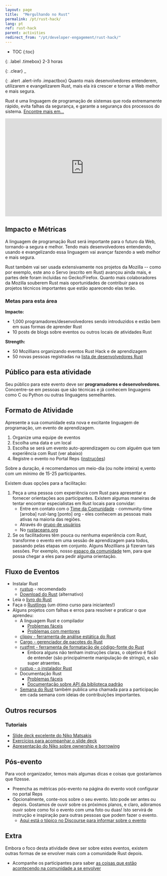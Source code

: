 ```yaml
---
layout: page
title:  "Mergulhando no Rust"
permalink: /pt/rust-hack/
lang: pt
ref: rust-hack
parent: activities
redirect_from: "/pt/developer-engagement/rust-hack/"
---
```


* TOC
{:toc}

{: .label .timebox}
<span class="glyphicon glyphicon-time" aria-hidden="true"></span> 2-3 horas

{: .clear}
_

{: .alert .alert-info .impactbox}
<span class="glyphicon glyphicon-ok-circle" aria-hidden="true"></span>
Quanto mais desenvolvedores entenderem, utilizarem e evangelizarem Rust, mais ela irá crescer e tornar a Web melhor e mais segura.

Rust é uma linguagem de programação de sistemas que roda extremamente rápido, evita falhas da segurança, e garante a segurança dos processos do sistema. [Encontre mais em...](https://www.rust-lang.org)

<p>
  <iframe style="max-width:100%;" width="560" height="315" src="https://www.youtube.com/embed/8EPsnf_ZYU0" frameborder="0" allowfullscreen></iframe>
</p>

## Impacto e Métricas

A linguagem de programação Rust será importante para o futuro da Web, tornando-a segura e melhor. Tendo mais desenvolvedores entendendo, usando e evangelizando essa linguagem vai avançar fazendo a web melhor e mais segura.

Rust também vai ser usada extensivamente nos projetos da Mozilla -- como por exemplo, este ano o Servo (escrito em Rust) avançou ainda mais, e partes dele foram incluidas no Gecko/Firefox. Quanto mais colaboradores da Mozilla souberem Rust mais oportunidades de contribuir para os projetos técnicos importantes que estão aparecendo elas terão.

### Metas para esta área

__Impacto:__

* 1,000 programadores/desenvolvedores sendo introduzidos e estão bem em suas formas de aprender Rust
* 10 posts de blogs sobre eventos ou outros locais de atividades Rust

__Strength:__

* 50 Mozillians organizando eventos Rust Hack e de aprendizagem
* 50 novas pessoas registradas na [lista de desenvolvedores Rust](https://users.rust-lang.org)

## Público para esta atividade

Seu público para este evento deve ser **programadores e desenvolvedores**. Concentre-se em pessoas que são técnicas e já conhecem linguagens como C ou Python ou outras linguagens semelhantes.

## Formato de Atividade

Apresente a sua comunidade esta nova e excitante linguagem de programação, um evento de aprendizagem.

1. Organize uma equipe de eventos
2. Escolha uma data e um local
3. Escolha se será um evento auto-aprendizagem ou com alguém que tem experiência com Rust (ver abaixo)
4. Registre o evento no Portal Reps ([instruções](https://wiki.mozilla.org/ReMo/SOPs/Event_hosting))

Sobre a duração, é recomendamos um meio-dia (ou noite inteira) e,vento com um mínimo de 15-25 participantes.

Existem duas opções para a facilitação:

1. Peça a uma pessoa com experiência com Rust para apresentar e fornecer orientações aos participantes. Existem algumas maneiras de tentar encontrar especialistas em Rust locais para convidar:
    * Entre em contato com o [Time da Comunidade](https://www.rust-lang.org/en-US/team.html#Community-team) - community-time [arroba] rust-lang [ponto] org - eles conhecem as pessoas mais ativas na maioria das regiões.
    * Através do [grupo de usuários](https://www.rust-lang.org/en-US/user-groups.html)
    * No [rustaceans.org](http://www.rustaceans.org/)
2. Se os facilitadores têm pouca ou nenhuma experiência com Rust, transforme o evento em uma sessão de aprendizagem para todos, passando pelas etapas em conjunto. Alguns Mozillians já fizeram tais sessões. Por exemplo, nosso [espaço da comunidade](https://wiki.mozilla.org/Participation/Community_Spaces) tem, para que possa chegar a eles para pedir alguma orientação.

## Fluxo de Eventos

* Instalar Rust
    * [rustup](www.rustup.rs) - recomendado
    * [Download do Rust](https://www.rust-lang.org/downloads.html) (alternativo)
* Leia o [livro do Rust](https://doc.rust-lang.org/stable/book/)
* Faça o [Rustlings](https://github.com/carols10cents/rustlings) (um ótimo curso para iniciantes!)
* Alguns projetos com falhas e erros para resolver e praticar o que aprendeu:
    * A linguagem Rust e compilador
		* [Problemas fáceis](https://github.com/rust-lang/rust/issues?q=is%3Aopen+is%3Aissue+label%3AE-easy)
		* [Problemas com mentores](https://github.com/rust-lang/rust/issues?q=is%3Aopen+is%3Aissue+label%3AE-mentor)
    * [clippy - ferramenta de análise estática do Rust](https://github.com/Manishearth/rust-clippy)
    * [Cargo - gerenciador de pacotes do Rust](https://github.com/rust-lang/cargo/issues?q=is%3Aopen+is%3Aissue+label%3AE-easy)
    * [rustfmt - ferramenta de formatação de código-fonte do Rust](https://github.com/rust-lang-nursery/rustfmt/issues)
        * Embora alguns não tenham instruções claras, o objetivo é fácil de entender (são principalmente manipulação de strings), e são super atraentes.
    * [rustup - o instalador Rust](https://github.com/rust-lang-nursery/rustup.rs/issues?q=is%3Aopen+is%3Aissue+label%3A%22help+wanted%22)
    * Documentação Rust
        * [Problemas fáceis](https://github.com/rust-lang/rust/issues?q=is%3Aopen+is%3Aissue+label%3AA-docs+label%3AE-easy)
        * [Documentação sobre API  da biblioteca padrão](https://github.com/rust-lang/rust/issues/29329)
    * [Semana do Rust](https://this-week-in-rust.org/) também publica uma chamada para a participação em cada semana com ideias de contribuições importantes.

## Outros recursos

### Tutoriais

* [Slide deck excelente do Niko Matsakis](https://github.com/nikomatsakis/rust-tutorials-keynote)
* [Exercícios para acompanhar o slide deck](https://github.com/nikomatsakis/rust-tutorializer)
* [Apresentação do Niko sobre ownership e borrowing](https://www.youtube.com/watch?v=TCUBSbJENO4)

## Pós-evento
Para você organizador, temos mais algumas dicas e coisas que gostaríamos que fizesse.

* Preencha as métricas pós-evento na página do evento você configurar no portal Reps
* Opcionalmente, conte-nos sobre o seu evento. Isto pode ser antes ou depois. Gostamos de ouvir sobre os próximos planos, e claro, adoramos ouvir sobre como foi o evento com uma foto ou duas! Isto servirá de instrução e inspiração para outras pessoas que podem fazer o evento.
    * [Aqui está o tópico no Discourse para informar sobre o evento](https://discourse.mozilla-community.org/t/activate-mozilla-dive-into-rust/10073/1)

## Extra
Embora o foco desta atividade deve ser sobre estes eventos, existem outras formas de se envolver mais com a comunidade Rust depois.

* Acompanhe os participantes para saber [as coisas que estão acontecendo na comunidade a se envolver](https://www.rust-lang.org/en-US/community.html)
